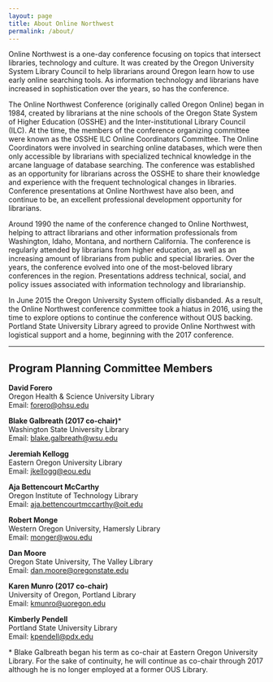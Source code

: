 ```yaml
---
layout: page
title: About Online Northwest
permalink: /about/
---
```


Online Northwest is a one-day conference focusing on topics that intersect libraries, technology and culture. It was created by the Oregon University System Library Council to help librarians around Oregon learn how to use early online searching tools. As information technology and librarians have increased in sophistication over the years, so has the conference.

The Online Northwest Conference (originally called Oregon Online) began in 1984, created by librarians at the nine schools of the Oregon State System of Higher Education (OSSHE) and the Inter-institutional Library Council (ILC). At the time, the members of the conference organizing committee were known as the OSSHE ILC Online Coordinators Committee. The Online Coordinators were involved in searching online databases, which were then only accessible by librarians with specialized technical knowledge in the arcane language of database searching. The conference was established as an opportunity for librarians across the OSSHE to share their knowledge and experience with the frequent technological changes in libraries. Conference presentations at Online Northwest have also been, and continue to be, an excellent professional development opportunity for librarians. 

Around 1990 the name of the conference changed to Online Northwest, helping to attract librarians and other information professionals from Washington, Idaho, Montana, and northern California. The conference is regularly attended by librarians from higher education, as well as an increasing amount of librarians from public and special libraries. Over the years, the conference evolved into one of the most-beloved library conferences in the region. Presentations address technical, social, and policy issues associated with information technology and librarianship. 

In June 2015 the Oregon University System officially disbanded.  As a result, the Online Northwest conference committee took a hiatus in 2016, using the time to explore options to continue the conference without OUS backing.  Portland State University Library agreed to provide Online Northwest with logistical support and a home, beginning with the 2017 conference.

- - -

## Program Planning Committee Members

**David Forero**   
Oregon Health & Science University Library  
Email: forero@ohsu.edu  

**Blake Galbreath (2017 co-chair)***  
Washington State University Library  
Email: blake.galbreath@wsu.edu  

**Jeremiah Kellogg**  
Eastern Oregon University Library  
Email: jkellogg@eou.edu

**Aja Bettencourt McCarthy**  
Oregon Institute of Technology Library  
Email: aja.bettencourtmccarthy@oit.edu

**Robert Monge**  
Western Oregon University, Hamersly Library  
Email: monger@wou.edu  

**Dan Moore**  
Oregon State University, The Valley Library  
Email: dan.moore@oregonstate.edu  
 
**Karen Munro (2017 co-chair)**  
University of Oregon, Portland Library  
Email: kmunro@uoregon.edu  

**Kimberly Pendell**  
Portland State University Library  
Email: kpendell@pdx.edu  


\* Blake Galbreath began his term as co-chair at Eastern Oregon University Library.  For the sake of continuity, he will continue as co-chair through 2017 although he is no longer employed at a former OUS Library.  